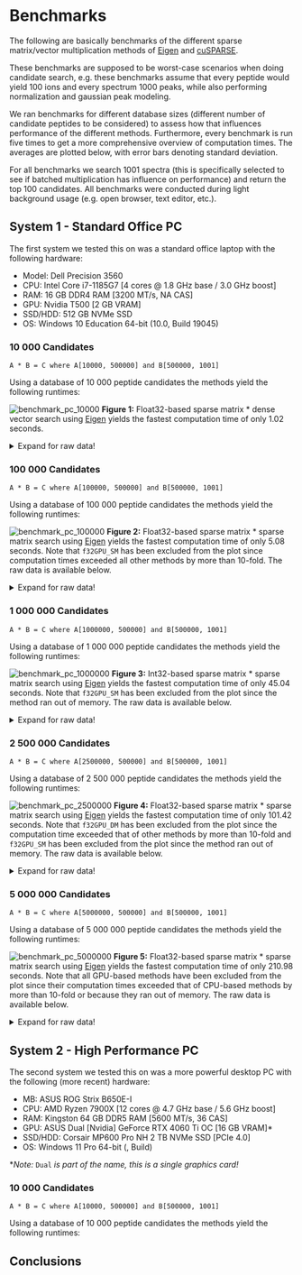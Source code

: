 # Benchmarks

The following are basically benchmarks of the different sparse matrix/vector
multiplication methods of [Eigen](https://eigen.tuxfamily.org/) and
[cuSPARSE](https://docs.nvidia.com/cuda/cusparse/).

These benchmarks are supposed to be worst-case scenarios when doing candidate
search, e.g. these benchmarks assume that every peptide would yield 100 ions and
every spectrum 1000 peaks, while also performing normalization and gaussian peak
modeling.

We ran benchmarks for different database sizes (different number of candidate
peptides to be considered) to assess how that influences performance of the
different methods. Furthermore, every benchmark is run five times to get a more
comprehensive overview of computation times. The averages are plotted below,
with error bars denoting standard deviation.

For all benchmarks we search 1001 spectra (this is specifically selected to see
if batched multiplication has influence on performance) and return the top 100
candidates. All benchmarks were conducted during light background usage (e.g.
open browser, text editor, etc.).

## System 1 - Standard Office PC

The first system we tested this on was a standard office laptop with the
following hardware:
- Model: Dell Precision 3560
- CPU: Intel Core i7-1185G7 [4 cores @ 1.8 GHz base / 3.0 GHz boost]
- RAM: 16 GB DDR4 RAM [3200 MT/s, NA CAS]
- GPU: Nvidia T500 [2 GB VRAM]
- SSD/HDD: 512 GB NVMe SSD
- OS: Windows 10 Education 64-bit (10.0, Build 19045)

### 10 000 Candidates

`A * B = C where A[10000, 500000] and B[500000, 1001]`

Using a database of 10 000 peptide candidates the methods yield the following
runtimes:

![benchmark_pc_10000](Benchmarks/benchmark_pc_10000.svg)
**Figure 1:** Float32-based sparse matrix * dense vector search using
[Eigen](https://eigen.tuxfamily.org/) yields the fastest computation time of
only 1.02 seconds.

<details><summary>Expand for raw data!</summary>

| Method    |   Candidates |   Run 1 |     Run 2 |    Run 3 |    Run 4 |    Run 5 |      Min |      Max |     Mean |        SD |   Rank |    Y |   N |
|:----------|-------------:|--------:|----------:|---------:|---------:|---------:|---------:|---------:|---------:|----------:|-------:|-----:|----:|
| f32CPU_SV |        10000 | 3.96232 |  3.99317  |  4.16333 |  4.12433 |  4.03925 | 3.96232  |  4.16333 |  4.05648 | 0.0854273 |      8 | 1001 | 100 |
| i32CPU_SV |        10000 | 4.20677 |  4.21627  |  4.18454 |  4.21334 |  4.30658 | 4.18454  |  4.30658 |  4.2255  | 0.0469989 |      9 | 1001 | 100 |
| f32CPU_DV |        10000 | 1.02714 |  0.999038 |  1.04962 |  1.01544 |  1.03139 | 0.999038 |  1.04962 |  1.02453 | 0.0188148 |      1 | 1001 | 100 |
| i32CPU_DV |        10000 | 1.088   |  1.17937  |  1.17109 |  1.1531  |  1.18244 | 1.088    |  1.18244 |  1.1548  | 0.0390465 |      4 | 1001 | 100 |
| f32CPU_SM |        10000 | 1.16123 |  1.14092  |  1.08636 |  1.17035 |  1.1552  | 1.08636  |  1.17035 |  1.14281 | 0.0333204 |      3 | 1001 | 100 |
| i32CPU_SM |        10000 | 1.01817 |  1.06418  |  1.01925 |  1.07144 |  1.13448 | 1.01817  |  1.13448 |  1.0615  | 0.0476856 |      2 | 1001 | 100 |
| f32CPU_DM |        10000 | 1.8242  |  1.77216  |  1.74569 |  1.715   |  1.77249 | 1.715    |  1.8242  |  1.76591 | 0.040254  |      5 | 1001 | 100 |
| i32CPU_DM |        10000 | 1.91169 |  1.86213  |  1.79263 |  1.82148 |  1.81984 | 1.79263  |  1.91169 |  1.84156 | 0.0463954 |      6 | 1001 | 100 |
| f32GPU_DV |        10000 | 4.03647 |  4.09389  |  4.05512 |  4.07632 |  4.05695 | 4.03647  |  4.09389 |  4.06375 | 0.0219723 |      9 | 1001 | 100 |
| f32GPU_DM |        10000 | 3.62518 |  3.74288  |  3.75778 |  3.71924 |  3.73217 | 3.62518  |  3.75778 |  3.71545 | 0.0524091 |      7 | 1001 | 100 |
| f32GPU_SM |        10000 | 9.95502 | 10.0398   | 10.1103  | 10.1644  | 10.0673  | 9.95502  | 10.1644  | 10.0674  | 0.0784879 |     11 | 1001 | 100 |

</details>

### 100 000 Candidates

`A * B = C where A[100000, 500000] and B[500000, 1001]`

Using a database of 100 000 peptide candidates the methods yield the following
runtimes:

![benchmark_pc_100000](Benchmarks/benchmark_pc_100000.svg)
**Figure 2:** Float32-based sparse matrix * sparse matrix search using
[Eigen](https://eigen.tuxfamily.org/) yields the fastest computation time of
only 5.08 seconds. Note that `f32GPU_SM` has been excluded from the plot since
computation times exceeded all other methods by more than 10-fold. The raw data
is available below.

<details><summary>Expand for raw data!</summary>

| Method    |   Candidates |     Run 1 |     Run 2 |     Run 3 |     Run 4 |     Run 5 |       Min |       Max |      Mean |        SD |   Rank |    Y |   N |
|:----------|-------------:|----------:|----------:|----------:|----------:|----------:|----------:|----------:|----------:|----------:|-------:|-----:|----:|
| f32CPU_SV |       100000 |  35.304   |  34.8771  |  31.7219  |  33.6381  |  28.2473  |  28.2473  |  35.304   |  32.7577  |  2.87956  |      9 | 1001 | 100 |
| i32CPU_SV |       100000 |  41.3168  |  42.1746  |  35.1852  |  33.7421  |  31.1516  |  31.1516  |  42.1746  |  36.7141  |  4.82477  |     10 | 1001 | 100 |
| f32CPU_DV |       100000 |   9.8869  |   9.8668  |   9.57659 |   7.34046 |   6.65369 |   6.65369 |   9.8869  |   8.66489 |  1.54662  |      3 | 1001 | 100 |
| i32CPU_DV |       100000 |   9.78072 |   9.80233 |   9.30471 |   7.98685 |   9.94904 |   7.98685 |   9.94904 |   9.36473 |  0.807484 |      4 | 1001 | 100 |
| f32CPU_SM |       100000 |   5.92302 |   5.56398 |   4.88576 |   4.40602 |   4.63187 |   4.40602 |   5.92302 |   5.08213 |  0.639863 |      1 | 1001 | 100 |
| i32CPU_SM |       100000 |   5.36173 |   5.56918 |   5.83226 |   4.43903 |   4.73719 |   4.43903 |   5.83226 |   5.18788 |  0.581964 |      2 | 1001 | 100 |
| f32CPU_DM |       100000 |  13.9166  |  14.7445  |  14.933   |  11.0524  |  11.2453  |  11.0524  |  14.933   |  13.1783  |  1.89294  |      6 | 1001 | 100 |
| i32CPU_DM |       100000 |  14.0893  |  14.2498  |  14.913   |  11.2577  |  10.6276  |  10.6276  |  14.913   |  13.0275  |  1.9409   |      5 | 1001 | 100 |
| f32GPU_DV |       100000 |  19.6112  |  20.1476  |  19.9083  |  19.1877  |  18.8013  |  18.8013  |  20.1476  |  19.5312  |  0.542965 |      7 | 1001 | 100 |
| f32GPU_DM |       100000 |  26.7439  |  26.9163  |  26.7714  |  26.4168  |  26.3571  |  26.3571  |  26.9163  |  26.6411  |  0.241999 |      8 | 1001 | 100 |
| f32GPU_SM |       100000 | 880.093   | 919.047   | 807.312   | 792.249   | 774.371   | 774.371   | 919.047   | 834.615   | 61.9812   |     11 | 1001 | 100 |

</details>

### 1 000 000 Candidates

`A * B = C where A[1000000, 500000] and B[500000, 1001]`

Using a database of 1 000 000 peptide candidates the methods yield the following
runtimes:

![benchmark_pc_1000000](Benchmarks/benchmark_pc_1000000.svg)
**Figure 3:** Int32-based sparse matrix * sparse matrix search using
[Eigen](https://eigen.tuxfamily.org/) yields the fastest computation time of
only 45.04 seconds. Note that `f32GPU_SM` has been excluded from the plot since
the method ran out of memory. The raw data is available below.

<details><summary>Expand for raw data!</summary>

| Method    |   Candidates |    Run 1 |    Run 2 |    Run 3 |    Run 4 |    Run 5 |      Min |      Max |     Mean |       SD |   Rank |    Y |   N |
|:----------|-------------:|---------:|---------:|---------:|---------:|---------:|---------:|---------:|---------:|---------:|-------:|-----:|----:|
| f32CPU_SV |      1000000 | 292.024  | 305.725  | 275.855  | 283.298  | 308.572  | 275.855  | 308.572  | 293.095  | 14.0837  |      9 | 1001 | 100 |
| i32CPU_SV |      1000000 | 337.896  | 330.922  | 293.953  | 328.767  | 351.387  | 293.953  | 351.387  | 328.585  | 21.2805  |     10 | 1001 | 100 |
| f32CPU_DV |      1000000 |  87.1387 |  78.9427 |  73.9562 |  82.5062 |  88.0868 |  73.9562 |  88.0868 |  82.1261 |  5.8669  |      4 | 1001 | 100 |
| i32CPU_DV |      1000000 |  88.2644 |  76.9449 |  70.4682 |  81.2829 |  92.4659 |  70.4682 |  92.4659 |  81.8853 |  8.77158 |      3 | 1001 | 100 |
| f32CPU_SM |      1000000 |  59.1796 |  42.2678 |  38.3327 |  43.238  |  61.2774 |  38.3327 |  61.2774 |  48.8591 | 10.5662  |      2 | 1001 | 100 |
| i32CPU_SM |      1000000 |  41.7158 |  45.5913 |  38.0705 |  43.2118 |  56.596  |  38.0705 |  56.596  |  45.0371 |  7.0145  |      1 | 1001 | 100 |
| f32CPU_DM |      1000000 | 105.11   | 106.617  |  95.4387 | 105.418  | 114.833  |  95.4387 | 114.833  | 105.483  |  6.88718 |      5 | 1001 | 100 |
| i32CPU_DM |      1000000 | 113.402  | 105.918  |  96.2186 | 109.205  | 113.995  |  96.2186 | 113.995  | 107.748  |  7.23534 |      6 | 1001 | 100 |
| f32GPU_DV |      1000000 | 166.4    | 165.727  | 165.672  | 167.374  | 169.121  | 165.672  | 169.121  | 166.859  |  1.4387  |      7 | 1001 | 100 |
| f32GPU_DM |      1000000 | 301.266  | 299.136  | 254.768  | 257.244  | 256.796  | 254.768  | 301.266  | 273.842  | 24.0922  |      8 | 1001 | 100 |

</details>

### 2 500 000 Candidates

`A * B = C where A[2500000, 500000] and B[500000, 1001]`

Using a database of 2 500 000 peptide candidates the methods yield the following
runtimes:

![benchmark_pc_2500000](Benchmarks/benchmark_pc_2500000.svg)
**Figure 4:** Float32-based sparse matrix * sparse matrix search using
[Eigen](https://eigen.tuxfamily.org/) yields the fastest computation time of
only 101.42 seconds. Note that `f32GPU_DM` has been excluded from the plot since
the computation time exceeded that of other methods by more than 10-fold and
`f32GPU_SM` has been excluded from the plot since the method ran out of memory.
The raw data is available below.

<details><summary>Expand for raw data!</summary>

| Method    |   Candidates |    Run 1 |    Run 2 |     Run 3 |     Run 4 |    Run 5 |       Min |      Max |     Mean |        SD |   Rank |    Y |   N |
|:----------|-------------:|---------:|---------:|----------:|----------:|---------:|----------:|---------:|---------:|----------:|-------:|-----:|----:|
| f32CPU_SV |      2500000 |  692.117 |  829.181 |  695.621  |  706.285  | 1380.83  |  692.117  | 1380.83  |  860.808 | 296.247   |      9 | 1001 | 100 |
| i32CPU_SV |      2500000 |  800.103 |  811.7   |  764.923  |  766.638  |  999.444 |  764.923  |  999.444 |  828.561 |  97.6981  |      8 | 1001 | 100 |
| f32CPU_DV |      2500000 |  204.586 |  207.268 |  187.071  |  185.345  |  202.865 |  185.345  |  207.268 |  197.427 |  10.3792  |      3 | 1001 | 100 |
| i32CPU_DV |      2500000 |  190.583 |  220.49  |  185.285  |  196.224  |  232.609 |  185.285  |  232.609 |  205.038 |  20.4678  |      4 | 1001 | 100 |
| f32CPU_SM |      2500000 |  104.16  |  103.163 |   96.9828 |   96.1288 |  106.669 |   96.1288 |  106.669 |  101.421 |   4.63096 |      1 | 1001 | 100 |
| i32CPU_SM |      2500000 |  106.88  |  159.144 |   93.4166 |   95.3154 |  101.387 |   93.4166 |  159.144 |  111.229 |  27.3045  |      2 | 1001 | 100 |
| f32CPU_DM |      2500000 |  278.991 |  334.042 |  240.312  |  242.37   |  266.467 |  240.312  |  334.042 |  272.436 |  38.1112  |      5 | 1001 | 100 |
| i32CPU_DM |      2500000 |  302.466 |  292.033 |  243.411  |  245.654  |  279.659 |  243.411  |  302.466 |  272.644 |  26.9143  |      6 | 1001 | 100 |
| f32GPU_DV |      2500000 |  455.415 |  438.436 |  422.096  |  423.759  |  426.902 |  422.096  |  455.415 |  433.322 |  13.901   |      7 | 1001 | 100 |
| f32GPU_DM |      2500000 | 8169.59  | 7931.93  | 7467.55   | 7840.16   | 7491.93  | 7467.55   | 8169.59  | 7780.23  | 299.621   |     10 | 1001 | 100 |

</details>

### 5 000 000 Candidates

`A * B = C where A[5000000, 500000] and B[500000, 1001]`

Using a database of 5 000 000 peptide candidates the methods yield the following
runtimes:

![benchmark_pc_5000000](Benchmarks/benchmark_pc_5000000.svg)
**Figure 5:** Float32-based sparse matrix * sparse matrix search using
[Eigen](https://eigen.tuxfamily.org/) yields the fastest computation time of
only 210.98 seconds. Note that all GPU-based methods have been excluded from the
plot since their computation times exceeded that of CPU-based methods by more
than 10-fold or because they ran out of memory. The raw data is available
below.

<details><summary>Expand for raw data!</summary>

| Method    |   Candidates |     Run 1 |     Run 2 |     Run 3 |     Run 4 |     Run 5 |       Min |       Max |      Mean |       SD |   Rank |    Y |   N |
|:----------|-------------:|----------:|----------:|----------:|----------:|----------:|----------:|----------:|----------:|---------:|-------:|-----:|----:|
| f32CPU_SV |      5000000 |  1488.95  |  1753.58  |  1409.96  |  1405.52  |  1433.23  |  1405.52  |  1753.58  |  1498.25  | 146.545  |      7 | 1001 | 100 |
| i32CPU_SV |      5000000 |  1456.77  |  2199.68  |  1443.93  |  1433.08  |  1640.18  |  1433.08  |  2199.68  |  1634.73  | 327.082  |      8 | 1001 | 100 |
| f32CPU_DV |      5000000 |   362.758 |   434.276 |   371.356 |   371.242 |   396.402 |   362.758 |   434.276 |   387.207 |  29.1716 |      4 | 1001 | 100 |
| i32CPU_DV |      5000000 |   360.054 |   429.113 |   362.396 |   354.354 |   383.947 |   354.354 |   429.113 |   377.973 |  30.7108 |      3 | 1001 | 100 |
| f32CPU_SM |      5000000 |   202.057 |   253.796 |   195.927 |   197.155 |   205.942 |   195.927 |   253.796 |   210.975 |  24.2692 |      1 | 1001 | 100 |
| i32CPU_SM |      5000000 |   196.972 |   247.733 |   238.983 |   217.433 |   192.904 |   192.904 |   247.733 |   218.805 |  24.4611 |      2 | 1001 | 100 |
| f32CPU_DM |      5000000 |   495.787 |   543.992 |   501.467 |   506.691 |   542.057 |   495.787 |   543.992 |   517.999 |  23.1783 |      5 | 1001 | 100 |
| i32CPU_DM |      5000000 |   494.032 |   519.314 |   542.015 |   496.312 |   542.956 |   494.032 |   542.956 |   518.926 |  23.6736 |      6 | 1001 | 100 |
| f32GPU_DV |      5000000 | 13753.4   | 13738.6   | 13777.2   | 13396.6   | 14214     | 13396.6   | 14214     | 13775.9   | 290.558  |      9 | 1001 | 100 |
| f32GPU_DM |      5000000 | 14965.1   | 15271.3   | 15013.6   | 14908.9   | 14943.8   | 14908.9   | 15271.3   | 15020.5   | 145.243  |     10 | 1001 | 100 |

</details>

## System 2 - High Performance PC

The second system we tested this on was a more powerful desktop PC with the
following (more recent) hardware:
- MB: ASUS ROG Strix B650E-I
- CPU: AMD Ryzen 7900X [12 cores @ 4.7 GHz base / 5.6 GHz boost]
- RAM: Kingston 64 GB DDR5 RAM [5600 MT/s, 36 CAS]
- GPU: ASUS Dual [Nvidia] GeForce RTX 4060 Ti OC [16 GB VRAM]*
- SSD/HDD: Corsair MP600 Pro NH 2 TB NVMe SSD [PCIe 4.0]
- OS: Windows 11 Pro 64-bit (, Build)

*_Note:_ `Dual` _is part of the name, this is a single graphics card!_

### 10 000 Candidates

`A * B = C where A[10000, 500000] and B[500000, 1001]`

Using a database of 10 000 peptide candidates the methods yield the following
runtimes:

## Conclusions
